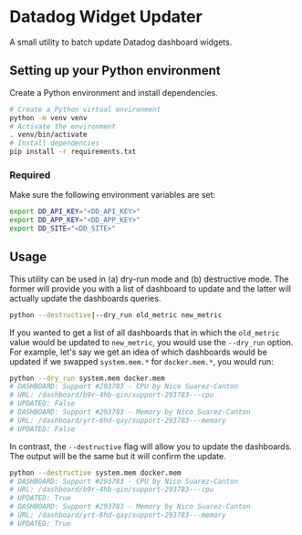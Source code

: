 # Datadog Widget Updater

A small utility to batch update Datadog dashboard widgets.

## Setting up your Python environment

Create a Python environment and install dependencies.

```bash
# Create a Python virtual environment
python -m venv venv
# Activate the environment
. venv/bin/activate
# Install dependencies
pip install -r requirements.txt
```

### Required

Make sure the following environment variables are set:

```bash
export DD_API_KEY="<DD_API_KEY>"
export DD_APP_KEY="<DD_APP_KEY>"
export DD_SITE="<DD_SITE>"
```

## Usage

This utility can be used in (a) dry-run mode and (b) destructive mode. The former will provide you with a list of dashboard to update and the latter will actually update the dashboards queries.

```bash
python --destructive|--dry_run old_metric new_metric
```

If you wanted to get a list of all dashboards that in which the `old_metric` value would be updated to `new_metric`, you would use the `--dry_run` option. For example, let's say we get an idea of which dashboards would be updated if we swapped `system.mem.*` for `docker.mem.*`, you would run:

```bash
python --dry_run system.mem docker.mem
# DASHBOARD: Support #293783 - CPU by Nico Suarez-Canton
# URL: /dashboard/b9r-4hb-qin/support-293783---cpu
# UPDATED: False
# DASHBOARD: Support #293783 - Memory by Nico Suarez-Canton
# URL: /dashboard/yrt-6hd-qay/support-293783---memory
# UPDATED: False
```

In contrast, the `--destructive` flag will allow you to update the dashboards. The output will be the same but it will confirm the update.

```bash
python --destructive system.mem docker.mem
# DASHBOARD: Support #293783 - CPU by Nico Suarez-Canton
# URL: /dashboard/b9r-4hb-qin/support-293783---cpu
# UPDATED: True
# DASHBOARD: Support #293783 - Memory by Nico Suarez-Canton
# URL: /dashboard/yrt-6hd-qay/support-293783---memory
# UPDATED: True
```

